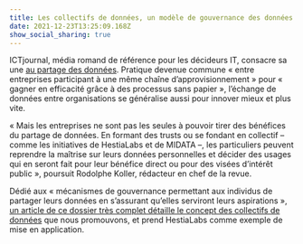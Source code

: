 ```yaml
---
title: Les collectifs de données, un modèle de gouvernance des données personnelles
date: 2021-12-23T13:25:09.168Z
show_social_sharing: true
---
```

ICTjournal, média romand de référence pour les décideurs IT, consacre sa une [au partage des données](https://www.ictjournal.ch/articles/2021-11-30/partager-les-donnees-pourquoi-comment-avec-qui). Pratique devenue commune « entre entreprises participant à une même chaîne d’approvisionnement » pour « gagner en efficacité grâce à des processus sans papier », l’échange de données entre organisations se généralise aussi pour innover mieux et plus vite.

« Mais les entreprises ne sont pas les seules à pouvoir tirer des bénéfices du partage de données. En formant des trusts ou se fondant en collectif – comme les initiatives de HestiaLabs et de MIDATA –, les particuliers peuvent reprendre la maîtrise sur leurs données personnelles et décider des usages qui en seront fait pour leur bénéfice direct ou pour des visées d’intérêt public », poursuit Rodolphe Koller, rédacteur en chef de la revue.

Dédié aux « mécanismes de gouvernance permettant aux individus de partager leurs données en s’assurant qu’elles serviront leurs aspirations », [un article de ce dossier très complet détaille le concept des collectifs de données](https://www.ictjournal.ch/articles/2021-11-30/comment-partager-les-donnees-collectivement-et-a-dessein) que nous promouvons, et prend HestiaLabs comme exemple de mise en application.